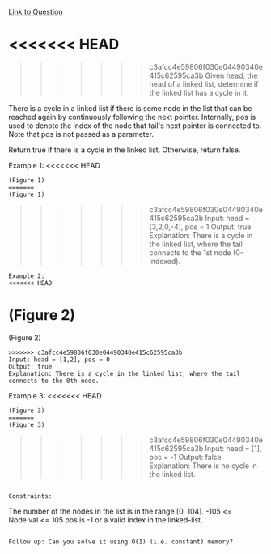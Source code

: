 [Link to Question](https://leetcode.com/explore/interview/card/top-interview-questions-easy/93/linked-list/773/)



<<<<<<< HEAD
=======

>>>>>>> c3afcc4e59806f030e04490340e415c62595ca3b
Given head, the head of a linked list, determine if the linked list has a cycle in it.

There is a cycle in a linked list if there is some node in the list that can be reached again by continuously following the next pointer. Internally, pos is used to denote the index of the node that tail's next pointer is connected to. Note that pos is not passed as a parameter.

Return true if there is a cycle in the linked list. Otherwise, return false.

 

Example 1:
<<<<<<< HEAD
```
(Figure 1)
=======
(Figure 1)
```
>>>>>>> c3afcc4e59806f030e04490340e415c62595ca3b
Input: head = [3,2,0,-4], pos = 1
Output: true
Explanation: There is a cycle in the linked list, where the tail connects to the 1st node (0-indexed).
```
Example 2:
<<<<<<< HEAD
```
(Figure 2)
=======
(Figure 2)
```
>>>>>>> c3afcc4e59806f030e04490340e415c62595ca3b
Input: head = [1,2], pos = 0
Output: true
Explanation: There is a cycle in the linked list, where the tail connects to the 0th node.
```
Example 3:
<<<<<<< HEAD
```
(Figure 3)
=======
(Figure 3)
```
>>>>>>> c3afcc4e59806f030e04490340e415c62595ca3b
Input: head = [1], pos = -1
Output: false
Explanation: There is no cycle in the linked list.
 ```

Constraints:
```
The number of the nodes in the list is in the range [0, 104].
-105 <= Node.val <= 105
pos is -1 or a valid index in the linked-list.
 ```

Follow up: Can you solve it using O(1) (i.e. constant) memory?